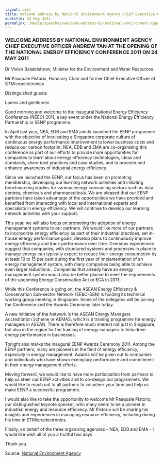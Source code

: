 ```yaml
---
layout: post
title: Welcome address by National Environment Agency Chief Executive Officer Andrew Tan at the opening of the National Energy Efficiency Conference 2011 on 24 May 2011
subtitle: 24 May 2011
permalink: /media/speeches/welcome-address-by-national-environment-agency-chief-executive-officer-andrew-tan-at-the-opening-of-the-national-energy-efficiency-conference-2011-on-24-may-2011
---
```


### WELCOME ADDRESS BY NATIONAL ENVIRONMENT AGENCY CHIEF EXECUTIVE OFFICER ANDREW TAN AT THE OPENING OF THE NATIONAL ENERGY EFFICIENCY CONFERENCE 2011 ON 24 MAY 2011

Dr Vivian Balakrishnan, Minister for the Environment and Water Resources

Mr Pasquale Pistorio, Honorary Chair and former Chief Executive Officer of STMicroelectronics

Distinguished guests

Ladies and gentlemen

Good morning and welcome to the inaugural National Energy Efficiency Conference (NEEC) 2011, a key event under the National Energy Efficiency Partnership or EENP programme.

In April last year, NEA, EDB and EMA jointly launched the EENP programme with the objective of inculcating a Singapore corporate culture of continuous energy performance improvement to lower business costs and reduce our carbon footprint. NEA, EDB and EMA are co-organising this conference as part of our efforts to provide more opportunities for companies to learn about energy efficiency technologies, ideas and standards, share best practices and case studies, and to promote and enhance awareness of industrial energy efficiency.

Since we launched the EENP, our focus has been on promoting membership, developing our learning network activities and initiating benchmarking studies for various energy consuming sectors such as data centres, chemicals and pharmaceuticals. We are pleased that our EENP partners have taken advantage of the opportunities we have provided and benefited from interacting with local and international experts and specialists in energy efficiency. We will continue to develop our learning network activities with your support.

This year, we will also focus on promoting the adoption of energy management systems to our partners. We would like more of our partners to incorporate energy efficiency as part of their industrial practices, set in-house energy performance goals, develop plans to continuously improve energy efficiency and track performance over time. Overseas experiences suggest that companies, with structured systems and processes in place to manage energy can typically expect to reduce their energy consumption by at least 10 to 15 per cent during the first year of implementation of an energy management system, with many companies being able to achieve even larger reductions . Companies that already have an energy management system would also be better placed to meet the requirements of the upcoming Energy Conservation Act or ECA in 2013.

While this Conference is going on, the ASEAN Energy Efficiency & Conservation Sub-sector Network (EE&C-SSN) is holding its technical working group meeting in Singapore. Some of the delegates will be joining the Conference and the Awards Ceremony later today.

A new initiative of the Network is the ASEAN Energy Managers Accreditation Scheme or AEMAS, which is a training programme for energy managers in ASEAN. There is therefore much interest not just in Singapore, but also in the region for the training of energy managers to help drive energy performance in businesses.

Tonight also marks the inaugural EENP Awards Ceremony 2011. Among the EENP partners, many are pioneers in the field of energy efficiency, especially in energy management. Awards will be given out to companies and individuals who have shown exemplary performance and commitment in their energy management efforts.

Moving forward, we would like to have more participation from partners to help us steer our EENP activities and to co-design our programmes. We would like to reach out to all partners to volunteer your time and help us make EENP a successful programme.

I would also like to take the opportunity to welcome Mr Pasquale Pistorio, our distinguished keynote speaker, who many deem to be a pioneer in industrial energy and resource efficiency. Mr Pistorio will be sharing his insights and experiences in managing resource efficiency, including during his time in STMicroelectronics.

Finally, on behalf of the three organising agencies – NEA, EDB and EMA – I would like wish all of you a fruitful two days.

Thank you.


Source: [<a href="https://www.nea.gov.sg/" target="_blank">National Environment Agency</a>](https://www.nea.gov.sg/)
